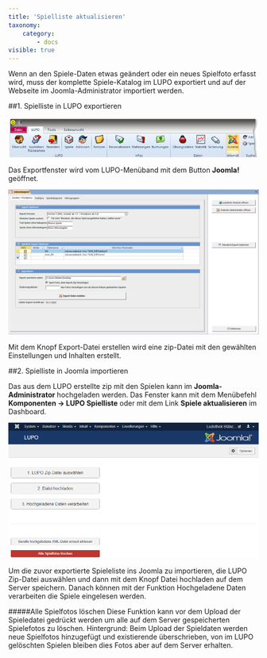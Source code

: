 ```yaml
---
title: 'Spielliste aktualisieren'
taxonomy:
    category:
        - docs
visible: true
---
```


Wenn an den Spiele-Daten etwas geändert oder ein neues Spielfoto erfasst wird, muss der komplette Spiele-Katalog im LUPO exportiert und auf der Webseite im Joomla-Administrator importiert werden.

##1. Spielliste in LUPO exportieren

![spielliste_exportfenster](../../images/spielliste_exportfenster.png)

Das Exportfenster wird vom LUPO-Menüband mit dem Button **Joomla!** geöffnet.

![spielliste_internetexport ](../../images/spielliste_internetexport.png)

Mit dem Knopf <span class="btn-lupo">Export-Datei erstellen</span> wird eine zip-Datei mit den gewählten Einstellungen und Inhalten erstellt.

##2. Spielliste in Joomla importieren

Das aus dem LUPO erstellte zip mit den Spielen kann im **Joomla-Administrator** hochgeladen werden. Das Fenster kann mit dem Menübefehl **Komponenten → LUPO Spielliste** oder mit dem Link **Spiele aktualisieren** im Dashboard. 

![spielliste_joomla_importieren](../../images/spielliste_joomla_importieren.png)

Um die zuvor exportierte Spieleliste ins Joomla zu importieren, die <span class="btn-lupo">LUPO Zip-Datei auswählen</span> und dann mit dem Knopf <span class="btn-lupo">Datei hochladen</span> auf dem Server speichern. Danach können mit der Funktion <span class="btn-lupo">Hochgeladene Daten verarbeiten</span> die Spiele eingelesen werden.

#####Alle Spielfotos löschen
Diese Funktion kann vor dem Upload der Spieledatei gedrückt werden um alle auf dem Server gespeicherten Spielefotos zu löschen.
Hintergrund: Beim Upload der Spieldaten werden neue Spielfotos hinzugefügt und existierende überschrieben, von im LUPO gelöschten Spielen bleiben dies Fotos aber auf dem Server erhalten.
